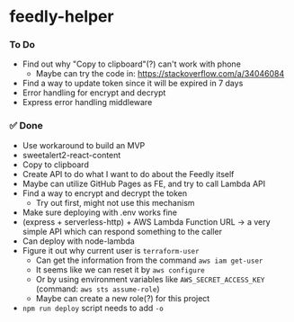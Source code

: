 # feedly-helper

### To Do
- Find out why "Copy to clipboard"(?) can't work with phone
  - Maybe can try the code in: https://stackoverflow.com/a/34046084
- Find a way to update token since it will be expired in 7 days
- Error handling for encrypt and decrypt
- Express error handling middleware

### ✅ Done
- Use workaround to build an MVP
- sweetalert2-react-content
- Copy to clipboard
- Create API to do what I want to do about the Feedly itself
- Maybe can utilize GitHub Pages as FE, and try to call Lambda API
- Find a way to encrypt and decrypt the token
  - Try out first, might not use this mechanism
- Make sure deploying with .env works fine
- (express + serverless-http) + AWS Lambda Function URL → a very simple API which can respond something to the caller
- Can deploy with node-lambda
- Figure it out why current user is `terraform-user`
  - Can get the information from the command `aws iam get-user`
  - It seems like we can reset it by `aws configure`
  - Or by using environment variables like `AWS_SECRET_ACCESS_KEY` (command: `aws sts assume-role`)
  - Maybe can create a new role(?) for this project
- `npm run deploy` script needs to add `-o`
